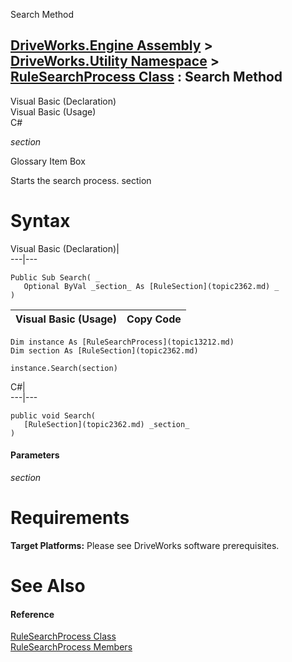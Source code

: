 Search Method   
  
[DriveWorks.Engine Assembly](topic2156.md) > [DriveWorks.Utility Namespace](topic13190.md) > [RuleSearchProcess Class](topic13212.md) : Search Method  
---  
  
Visual Basic (Declaration)    
Visual Basic (Usage)    
C# 

_section_
    

Glossary Item Box

Starts the search process. section

# Syntax

Visual Basic (Declaration)|   
---|---  
      
    
    Public Sub Search( _
       Optional ByVal _section_ As [RuleSection](topic2362.md) _
    )   
  
Visual Basic (Usage)| Copy Code  
---|---  
      
    
    Dim instance As [RuleSearchProcess](topic13212.md)
    Dim section As [RuleSection](topic2362.md)
     
    instance.Search(section)  
  
C#|   
---|---  
      
    
    public void Search( 
       [RuleSection](topic2362.md) _section_
    )  
  
#### Parameters

 _section_
    

# Requirements

**Target Platforms:** Please see DriveWorks software prerequisites.

# See Also

#### Reference

[RuleSearchProcess Class](topic13212.md)   
[RuleSearchProcess Members](topic13213.md)



